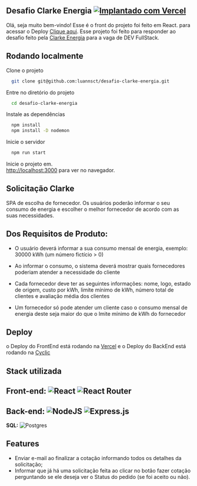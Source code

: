 
## Desafio Clarke Energia [![Implantado com Vercel](https://vercel.com/button)](https://desafio-clarke-energia.vercel.app/)

Olá, seja muito bem-vindo! Esse é o front do projeto foi feito em React. para acessar o Deploy [Clique aqui](https://desafio-clarke-energia.vercel.app/). Esse projeto foi feito para responder ao desafio feito pela [Clarke Energia](https://clarke.com.br/) para a vaga de DEV FullStack.

## Rodando localmente

Clone o projeto

```bash
  git clone git@github.com:luannsct/desafio-clarke-energia.git
```

Entre no diretório do projeto

```bash
  cd desafio-clarke-energia
```

Instale as dependências

```bash
  npm install
  npm install -D nodemon
```

Inicie o servidor

```bash
  npm run start
```

Inicie o projeto em.\
[http://localhost:3000](http://localhost:3000) para ver no navegador.


## Solicitação Clarke

SPA de escolha de fornecedor. Os usuários poderão informar o seu consumo de energia e escolher o melhor fornecedor de acordo com as suas necessidades.

## Dos Requisitos de Produto:

* O usuário deverá informar a sua consumo mensal de energia, exemplo: 30000 kWh (um número fictício > 0)

* Ao informar o consumo, o sistema deverá mostrar quais fornecedores poderiam atender a necessidade do cliente

* Cada fornecedor deve ter as seguintes informações: nome, logo, estado de origem, custo por kWh, limite mínimo de kWh, número total de clientes e avaliação média dos clientes

* Um fornecedor só pode atender um cliente caso o consumo mensal de energia deste seja maior do que o lmite mínimo de kWh do fornecedor

## Deploy

o Deploy do FrontEnd está rodando na [Vercel](https://desafio-clarke-energia.vercel.app/)
e o Deploy do BackEnd está rodando na [Cyclic](https://api-deploy.cyclic.app/)

## Stack utilizada

**Front-end:**  ![React](https://img.shields.io/badge/react-%2320232a.svg?style=for-the-badge&logo=react&logoColor=%2361DAFB)   ![React Router](https://img.shields.io/badge/React_Router-CA4245?style=for-the-badge&logo=react-router&logoColor=white)
---
**Back-end:** ![NodeJS](https://img.shields.io/badge/node.js-6DA55F?style=for-the-badge&logo=node.js&logoColor=white)  ![Express.js](https://img.shields.io/badge/express.js-%23404d59.svg?style=for-the-badge&logo=express&logoColor=%2361DAFB)
---
**SQL:** ![Postgres](https://img.shields.io/badge/postgres-%23316192.svg?style=for-the-badge&logo=postgresql&logoColor=white)

## Features

- Enviar e-mail ao finalizar a cotação informando todos os detalhes da solicitação;
- Informar que já há uma solicitação feita ao clicar no botão fazer cotação perguntando se ele deseja ver o Status do pedido (se foi aceito ou não).

 

